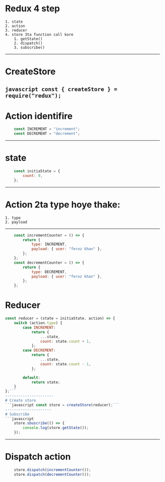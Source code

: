 # Redux 4 step

    1. state 
    2. action 
    3. reducer
    4. store 3ta function call kore
        1. getState()
        2. dispatch()
        3. subscribe()
-----------------------------------
# CreateStore
```javascript const { createStore } = require("redux");```
------------------------------------
# Action identifire
```javascript
    const INCREMENT = "increment";
    const DECREMENT = "decrement";
```
------------------------------------
# state
```javascript
    const initiaState = {
        count: 0,
    };
 ```
---------------------
# Action 2ta type hoye thake:
    1. type
    2. payload
---------------------
```javascript
    const incrementCounter = () => {
        return {
            type: INCREMENT,
            payload: { user: "feroz khan" },
        };
    };
    const decrementCounter = () => {
        return {
            type: DECREMENT,
            payload: { user: "feroz khan" },
        };
    };
```

# Reducer
```javascript
const reducer = (state = initiaState, action) => {
    switch (action.type) {
        case INCREMENT:
            return {
                ...state,
                count: state.count + 1,
            };
        case DECREMENT:
            return {
                ...state,
                count: state.count - 1,
            };

        default:
            return state;
    }
};```
----------------------
# Create store
```javascript const store = createStore(reducer);```
---------------------
# Subscribe
```javascript
    store.sbuscribe(() => {
        console.log(store.getState());
    });
```
--------------------
# Dispatch action
```javascript
    store.dispatch(incrementCounter());
    store.dispatch(decrementCounter());
```

